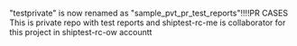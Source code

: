 "testprivate" is now renamed as "sample_pvt_pr_test_reports"!!!!PR CASES
This is private repo with test reports and shiptest-rc-me is collaborator for this project in shiptest-rc-ow accountt
